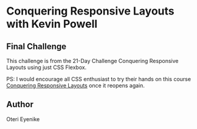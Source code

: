 # Conquering Responsive Layouts with Kevin Powell

## Final Challenge

This challenge is from the 21-Day Challenge Conquering Responsive Layouts using just CSS Flexbox.

PS: I would encourage all CSS enthusiast to try their hands on this course [Conquering Responsive Layouts](http://courses.kevinpowell.co) once it reopens again.

## Author
Oteri Eyenike

